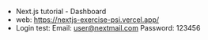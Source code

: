 - Next.js tutorial - Dashboard
- web: https://nextjs-exercise-psi.vercel.app/
- Login test:
    Email: user@nextmail.com
    Password: 123456
